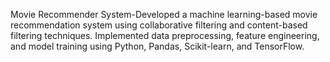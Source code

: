Movie Recommender System-Developed a machine learning-based movie recommendation system using collaborative filtering and content-based filtering techniques. Implemented data preprocessing, feature engineering, and model training using Python, Pandas, Scikit-learn, and TensorFlow.
